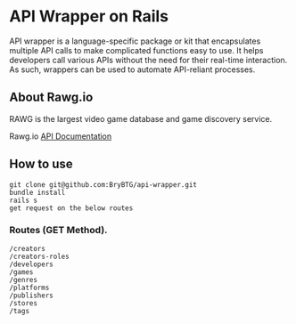 # API Wrapper on Rails

API wrapper is a language-specific package or kit that encapsulates multiple API calls to make complicated functions easy to use. It helps developers call various APIs without the need for their real-time interaction. As such, wrappers can be used to automate API-reliant processes.

## About Rawg.io

RAWG is the largest video game database and game discovery service.

Rawg.io [API Documentation](https://api.rawg.io/docs/)

## How to use

```
git clone git@github.com:BryBTG/api-wrapper.git
bundle install
rails s
get request on the below routes
```

### Routes (GET Method).

```
/creators
/creators-roles
/developers
/games
/genres
/platforms
/publishers
/stores
/tags
```
